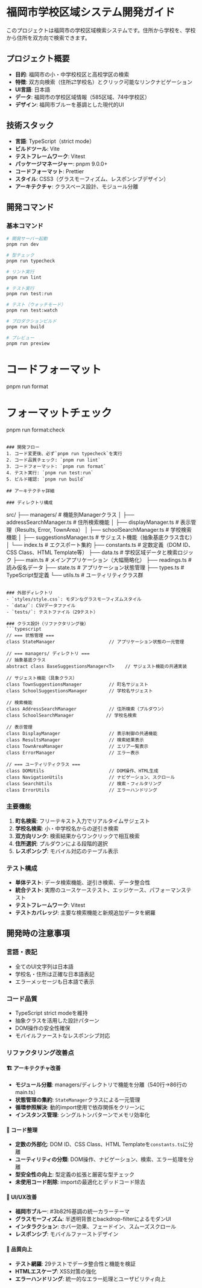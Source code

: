 # 福岡市学校区域システム開発ガイド

このプロジェクトは福岡市の学校区域検索システムです。住所から学校を、学校から住所を双方向で検索できます。

## プロジェクト概要
- **目的**: 福岡市の小・中学校校区と高校学区の検索
- **特徴**: 双方向検索（住所⇄学校名）とクリック可能なリンクナビゲーション
- **UI言語**: 日本語
- **データ**: 福岡市の学校区域情報（585区域、74中学校区）
- **デザイン**: 福岡市ブルーを基調とした現代的UI

## 技術スタック
- **言語**: TypeScript（strict mode）
- **ビルドツール**: Vite
- **テストフレームワーク**: Vitest
- **パッケージマネージャー**: pnpm 9.0.0+
- **コードフォーマット**: Prettier
- **スタイル**: CSS3（グラスモーフィズム、レスポンシブデザイン）
- **アーキテクチャ**: クラスベース設計、モジュール分離

## 開発コマンド

### 基本コマンド
```bash
# 開発サーバー起動
pnpm run dev

# 型チェック
pnpm run typecheck

# リント実行
pnpm run lint

# テスト実行
pnpm run test:run

# テスト（ウォッチモード）
pnpm run test:watch

# プロダクションビルド
pnpm run build

# プレビュー
pnpm run preview
```

# コードフォーマット
pnpm run format

# フォーマットチェック
pnpm run format:check
```

### 開発フロー
1. コード変更後、必ず`pnpm run typecheck`を実行
2. コード品質チェック: `pnpm run lint`
3. コードフォーマット: `pnpm run format`
4. テスト実行: `pnpm run test:run`
5. ビルド確認: `pnpm run build`

## アーキテクチャ詳細

### ディレクトリ構成
```
src/
├── managers/               # 機能別Managerクラス
│   ├── addressSearchManager.ts    # 住所検索機能
│   ├── displayManager.ts          # 表示管理（Results, Error, TownArea）
│   ├── schoolSearchManager.ts     # 学校検索機能
│   ├── suggestionsManager.ts      # サジェスト機能（抽象基底クラス含む）
│   └── index.ts                   # エクスポート集約
├── constants.ts           # 定数定義（DOM ID、CSS Class、HTML Template等）
├── data.ts               # 学校区域データと検索ロジック
├── main.ts               # メインアプリケーション（大幅簡略化）
├── readings.ts           # 読み仮名データ
├── state.ts              # アプリケーション状態管理
├── types.ts              # TypeScript型定義
└── utils.ts              # ユーティリティクラス群
```

### 外部ディレクトリ
- `styles/style.css`: モダンなグラスモーフィズムスタイル
- `data/`: CSVデータファイル
- `tests/`: テストファイル（29テスト）

### クラス設計（リファクタリング後）
```typescript
// === 状態管理 ===
class StateManager                    // アプリケーション状態の一元管理

// === managers/ ディレクトリ ===
// 抽象基底クラス
abstract class BaseSuggestionsManager<T>    // サジェスト機能の共通実装

// サジェスト機能（具象クラス）
class TownSuggestionsManager          // 町名サジェスト
class SchoolSuggestionsManager        // 学校名サジェスト

// 検索機能
class AddressSearchManager            // 住所検索（プルダウン）
class SchoolSearchManager            // 学校名検索

// 表示管理
class DisplayManager                  // 表示制御の共通機能
class ResultsManager                  // 検索結果表示
class TownAreaManager                 // エリア一覧表示
class ErrorManager                    // エラー表示

// === ユーティリティクラス ===
class DOMUtils                        // DOM操作、HTML生成
class NavigationUtils                 // ナビゲーション、スクロール
class SearchUtils                     // 検索・フィルタリング
class ErrorUtils                      // エラーハンドリング
```

### 主要機能
1. **町名検索**: フリーテキスト入力でリアルタイムサジェスト
2. **学校名検索**: 小・中学校名からの逆引き検索
3. **双方向リンク**: 検索結果からワンクリックで相互検索
4. **住所選択**: プルダウンによる段階的選択
5. **レスポンシブ**: モバイル対応のテーブル表示

### テスト構成
- **単体テスト**: データ検索機能、逆引き検索、データ整合性
- **統合テスト**: 実際のユースケーステスト、エッジケース、パフォーマンステスト
- **テストフレームワーク**: Vitest
- **テストカバレッジ**: 主要な検索機能と新規追加データを網羅

## 開発時の注意事項

### 言語・表記
- 全てのUI文字列は日本語
- 学校名・住所は正確な日本語表記
- エラーメッセージも日本語で表示

### コード品質
- TypeScript strict modeを維持
- 抽象クラスを活用した設計パターン
- DOM操作の安全性確保
- モバイルファーストなレスポンシブ対応

### リファクタリング改善点
#### 🏗️ アーキテクチャ改善
- **モジュール分離**: managers/ディレクトリで機能を分離（540行→86行のmain.ts）
- **状態管理の集約**: `StateManager`クラスによる一元管理
- **循環参照解決**: 動的import使用で依存関係をクリーンに
- **インスタンス管理**: シングルトンパターンでメモリ効率化

#### 📁 コード整理
- **定数の外部化**: DOM ID、CSS Class、HTML Templateを`constants.ts`に分離
- **ユーティリティの分類**: DOM操作、ナビゲーション、検索、エラー処理を分離
- **型安全性の向上**: 型定義の拡張と厳密な型チェック
- **未使用コード削除**: importの最適化とデッドコード除去

#### 🎨 UI/UX改善
- **福岡市ブルー**: #3b82f6基調の統一カラーテーマ
- **グラスモーフィズム**: 半透明背景とbackdrop-filterによるモダンUI
- **インタラクション**: ホバー効果、フェードイン、スムーズスクロール
- **レスポンシブ**: モバイルファーストデザイン

#### 🧪 品質向上
- **テスト網羅**: 29テストでデータ整合性と機能を検証
- **HTMLエスケープ**: XSS対策の強化
- **エラーハンドリング**: 統一的なエラー処理とユーザビリティ向上